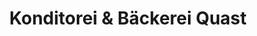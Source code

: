 ---
title: "Konditorei & Bäckerei Quast"
url: /bottrop/konditorei-und-baeckerei-quast/
shop: Bäckerei
---